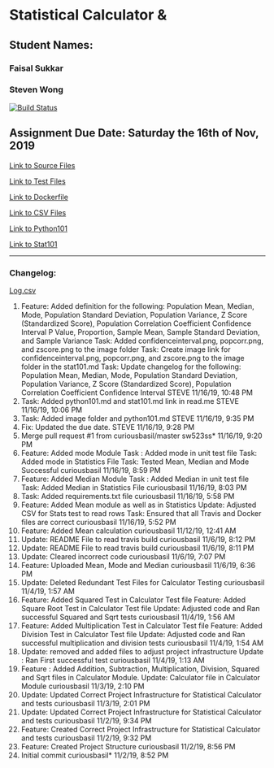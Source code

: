 # Statistical Calculator & 
## Student Names: 
### Faisal Sukkar
### Steven Wong

[![Build Status](https://travis-ci.com/curiousbasil/statscalc1.svg?branch=master)](https://travis-ci.com/curiousbasil/statscalc1)


Assignment Due Date:
Saturday the 16th of Nov, 2019
---
[Link to Source Files](/src)

[Link to Test Files](/Tests)

[Link to Dockerfile](/Dockerfile)

[Link to CSV Files](/src/CSVFiles)

[Link to Python101 ](/python101.md)

[Link to Stat101 ](/stat101.md)

---

### Changelog:
[Log.csv](./log.csv)

<ol>
<li>Feature: Added definition for the following: Population Mean, Median, Mode, Population Standard Deviation, Population Variance, Z Score (Standardized Score), Population Correlation Coefficient Confidence Interval P Value, Proportion, Sample Mean, Sample Standard Deviation, and Sample Variance Task: Added confidenceinterval.png, popcorr.png, and zscore.png to the image folder Task: Create image link for confidenceinterval.png, popcorr.png, and zscore.png to the image folder in the stat101.md Task: Update changelog for the following: Population Mean, Median, Mode, Population Standard Deviation, Population Variance, Z Score (Standardized Score), Population Correlation Coefficient Confidence Interval STEVE 11/16/19, 10:48 PM</li>
<li>Task: Added python101.md and stat101.md link in read.me STEVE 11/16/19, 10:06 PM</li>
<li>Task: Added image folder and python101.md STEVE 11/16/19, 9:35 PM</li>
<li>Fix: Updated the due date. STEVE 11/16/19, 9:28 PM</li>
<li>Merge pull request #1 from curiousbasil/master sw523ss* 11/16/19, 9:20 PM</li>
<li>Feature: Added mode Module Task : Added mode in unit test file Task: Added mode in Statistics File Task: Tested Mean, Median and Mode Successful curiousbasil 11/16/19, 8:59 PM</li>
<li>Feature: Added Median Module Task : Added Median in unit test file Task: Added Median in Statistics File curiousbasil 11/16/19, 8:03 PM</li>
<li>Task: Added requirements.txt file curiousbasil 11/16/19, 5:58 PM</li>
<li>Feature: Added Mean module as well as  in Statistics Update: Adjusted CSV for Stats test to read rows Task: Ensured that all Travis and Docker files are correct curiousbasil 11/16/19, 5:52 PM</li>
<li>Feature: Added Mean calculation curiousbasil 11/12/19, 12:41 AM</li>
<li>Update: README File to read travis build curiousbasil 11/6/19, 8:12 PM</li>
<li>Update: README File to read travis build curiousbasil 11/6/19, 8:11 PM</li>
<li>Update: Cleared incorrect code curiousbasil 11/6/19, 7:07 PM</li>
<li>Feature: Uploaded Mean, Mode and Median curiousbasil 11/6/19, 6:36 PM</li>
<li>Update: Deleted Redundant Test Files for Calculator Testing curiousbasil 11/4/19, 1:57 AM</li>
<li>Feature: Added Squared Test in Calculator Test file Feature: Added Square Root Test in Calculator Test file Update: Adjusted code and Ran successful Squared and Sqrt tests curiousbasil 11/4/19, 1:56 AM</li>
<li>Feature: Added Multiplication Test in Calculator Test file Feature: Added Division Test in Calculator Test file Update: Adjusted code and Ran successful multiplication and division tests curiousbasil 11/4/19, 1:54 AM</li>
<li>Update: removed and added files to adjust project infrastructure Update : Ran First successful test curiousbasil 11/4/19, 1:13 AM</li>
<li>Feature : Added Addition, Subtraction, Multiplication, Division, Squared and Sqrt files in Calculator Module. Update: Calculator file in Calculator Module curiousbasil 11/3/19, 2:10 PM</li>
<li>Update: Updated Correct Project Infrastructure for Statistical Calculator and tests curiousbasil 11/3/19, 2:01 PM</li>
<li>Update: Updated Correct Project Infrastructure for Statistical Calculator and tests curiousbasil 11/2/19, 9:34 PM</li>
<li>Feature: Created Correct Project Infrastructure for Statistical Calculator and tests curiousbasil 11/2/19, 9:32 PM</li>
<li>Feature: Created Project Structure curiousbasil 11/2/19, 8:56 PM</li>
<li>Initial commit curiousbasil* 11/2/19, 8:52 PM</li>

</ol>